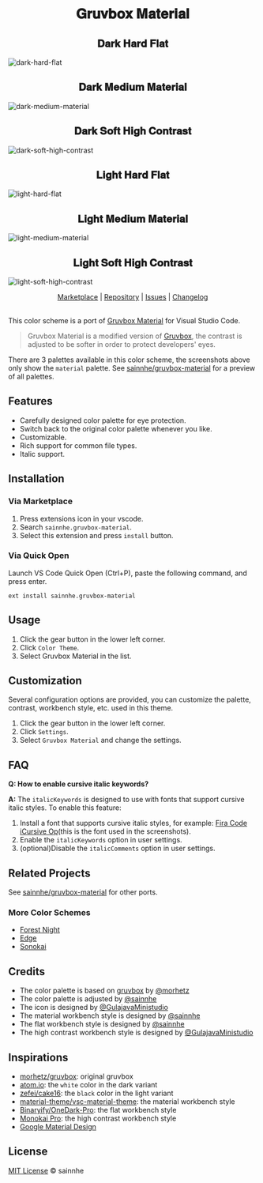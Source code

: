 <h1 align="center">
𝐆𝐫𝐮𝐯𝐛𝐨𝐱 𝐌𝐚𝐭𝐞𝐫𝐢𝐚𝐥
</h1>

<h2 align="center">
𝐃𝐚𝐫𝐤 𝐇𝐚𝐫𝐝 𝐅𝐥𝐚𝐭
</h2>

![dark-hard-flat](https://user-images.githubusercontent.com/37491630/75506440-f1ed7a80-59d5-11ea-8724-627bdff36a00.png)

<h2 align="center">
𝐃𝐚𝐫𝐤 𝐌𝐞𝐝𝐢𝐮𝐦 𝐌𝐚𝐭𝐞𝐫𝐢𝐚𝐥
</h2>

![dark-medium-material](https://user-images.githubusercontent.com/37491630/75506441-f31ea780-59d5-11ea-92c7-65e9cacf843a.png)

<h2 align="center">
𝐃𝐚𝐫𝐤 𝐒𝐨𝐟𝐭 𝐇𝐢𝐠𝐡 𝐂𝐨𝐧𝐭𝐫𝐚𝐬𝐭
</h2>

![dark-soft-high-contrast](https://user-images.githubusercontent.com/37491630/75506443-f44fd480-59d5-11ea-9754-72b9bbf86a58.png)

<h2 align="center">
𝐋𝐢𝐠𝐡𝐭 𝐇𝐚𝐫𝐝 𝐅𝐥𝐚𝐭
</h2>

![light-hard-flat](https://user-images.githubusercontent.com/37491630/75506444-f5810180-59d5-11ea-9844-03fb609d5d5d.png)

<h2 align="center">
𝐋𝐢𝐠𝐡𝐭 𝐌𝐞𝐝𝐢𝐮𝐦 𝐌𝐚𝐭𝐞𝐫𝐢𝐚𝐥
</h2>

![light-medium-material](https://user-images.githubusercontent.com/37491630/75506447-f6b22e80-59d5-11ea-859f-c7b71df730e1.png)

<h2 align="center">
𝐋𝐢𝐠𝐡𝐭 𝐒𝐨𝐟𝐭 𝐇𝐢𝐠𝐡 𝐂𝐨𝐧𝐭𝐫𝐚𝐬𝐭
</h2>

![light-soft-high-contrast](https://user-images.githubusercontent.com/37491630/75506451-f87bf200-59d5-11ea-8490-f318ea480a6e.png)

<p align="center">
  <a href="https://marketplace.visualstudio.com/items?itemName=sainnhe.gruvbox-material">Marketplace</a> |
  <a href="https://github.com/sainnhe/gruvbox-material-vscode">Repository</a> |
  <a href="https://github.com/sainnhe/gruvbox-material-vscode/issues">Issues</a> |
  <a href="https://github.com/sainnhe/gruvbox-material-vscode/blob/master/CHANGELOG.md">Changelog</a>
  <br><br>
</p>

This color scheme is a port of [Gruvbox Material](https://github.com/sainnhe/gruvbox-material) for Visual Studio Code. 

> Gruvbox Material is a modified version of [Gruvbox](https://github.com/morhetz/gruvbox), the contrast is adjusted to be softer in order to protect developers' eyes.

There are 3 palettes available in this color scheme, the screenshots above only show the `material` palette. See [sainnhe/gruvbox-material](https://github.com/sainnhe/gruvbox-material) for a preview of all palettes.

## Features

- Carefully designed color palette for eye protection.
- Switch back to the original color palette whenever you like.
- Customizable.
- Rich support for common file types.
- Italic support.

## Installation

### Via Marketplace

1. Press extensions icon in your vscode.
2. Search `sainnhe.gruvbox-material`.
3. Select this extension and press `install` button.

### Via Quick Open

Launch VS Code Quick Open (Ctrl+P), paste the following command, and press enter.

```
ext install sainnhe.gruvbox-material
```

## Usage

1. Click the gear button in the lower left corner.
2. Click `Color Theme`.
3. Select Gruvbox Material in the list.

## Customization

Several configuration options are provided, you can customize the palette, contrast, workbench style, etc. used in this theme.

1. Click the gear button in the lower left corner.
2. Click `Settings`.
3. Select `Gruvbox Material` and change the settings.

## FAQ

**Q: How to enable cursive italic keywords?**

**A:** The `italicKeywords` is designed to use with fonts that support cursive italic styles. To enable this feature:

1. Install a font that supports cursive italic styles, for example: [Fira Code iCursive Op](https://github.com/sainnhe/icursive-nerd-font)(this is the font used in the screenshots).
2. Enable the `italicKeywords` option in user settings.
3. (optional)Disable the `italicComments` option in user settings.

## Related Projects

See [sainnhe/gruvbox-material](https://github.com/sainnhe/gruvbox-material#related-projects) for other ports.

### More Color Schemes

- [Forest Night](https://marketplace.visualstudio.com/items?itemName=sainnhe.forest-night)
- [Edge](https://marketplace.visualstudio.com/items?itemName=sainnhe.edge)
- [Sonokai](https://marketplace.visualstudio.com/items?itemName=sainnhe.sonokai)


## Credits

- The color palette is based on [gruvbox](https://github.com/morhetz/gruvbox) by [@morhetz](https://github.com/morhetz)
- The color palette is adjusted by [@sainnhe](https://github.com/sainnhe)
- The icon is designed by [@GulajavaMinistudio](https://github.com/GulajavaMinistudio)
- The material workbench style is designed by [@sainnhe](https://github.com/sainnhe)
- The flat workbench style is designed by [@sainnhe](https://github.com/sainnhe)
- The high contrast workbench style is designed by [@GulajavaMinistudio](https://github.com/GulajavaMinistudio)

## Inspirations

- [morhetz/gruvbox](https://github.com/morhetz/gruvbox): original gruvbox
- [atom.io](https://atom.io): the `white` color in the dark variant
- [zefei/cake16](https://github.com/zefei/cake16): the `black` color in the light variant
- [material-theme/vsc-material-theme](https://github.com/material-theme/vsc-material-theme): the material workbench style
- [Binaryify/OneDark-Pro](https://github.com/Binaryify/OneDark-Pro): the flat workbench style
- [Monokai Pro](https://monokai.pro/vscode): the high contrast workbench style
- [Google Material Design](https://www.material.io)

## License

[MIT License](https://github.com/sainnhe/gruvbox-material-vscode/blob/master/LICENSE) © sainnhe

